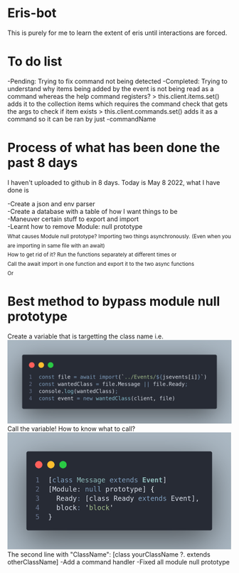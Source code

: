 # Eris-bot

This is purely for me to learn the extent of eris until interactions are forced.

# To do list
-Pending: Trying to fix command not being detected
-Completed: Trying to understand why items being added by the event is not being read as a command whereas the help command registers?
    > this.client.items.set() adds it to the collection items which requires the command check that gets the args to check if item exists
    > this.client.commands.set() adds it as a command so it can be ran by just -commandName

# Process of what has been done the past 8 days

I haven't uploaded to github in 8 days. Today is May 8 2022, what I have done is

-Create a json and env parser <br>
-Create a database with a table of how I want things to be <br>
-Maneuver certain stuff to export and import <br>
-Learnt how to remove Module: null prototype   <br>
<sub>
What causes Module null prototype? Importing two things asynchronously. (Even when you are importing in same file with an await)<br>
How to get rid of it? Run the functions separately at different times 
<bold>or</bold><br>
Call the await import in one function and export it to the two async functions<br>
<bold>Or</bold><br>
# Best method to bypass module null prototype
Create a variable that is targetting the class name i.e.
<img src="/images/bypassNullPrototypeReadMe.png" alt="Image on how to bypass module null prototype by calling class name">
Call the variable!
How to know what to call?
<img src="/images/findClass.png" alt="Image on what class name to call">
The second line with "ClassName": [class yourClassName ?. extends otherClassName]
</sub>
-Add a command handler
-Fixed all module null prototype